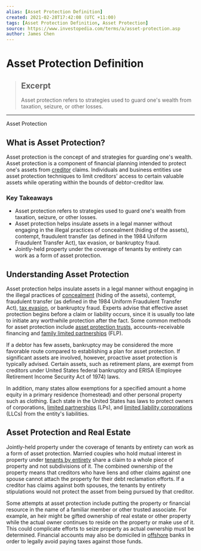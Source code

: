 ```yaml
---
alias: [Asset Protection Definition]
created: 2021-02-28T17:42:08 (UTC +11:00)
tags: [Asset Protection Definition, Asset Protection]
source: https://www.investopedia.com/terms/a/asset-protection.asp
author: James Chen
---
```


# Asset Protection Definition

> ## Excerpt
> Asset protection refers to strategies used to guard one's wealth from taxation, seizure, or other losses.

---

Asset Protection
## What is Asset Protection?

Asset protection is the concept of and strategies for guarding one's wealth. Asset protection is a component of financial planning intended to protect one's assets from [creditor](https://www.investopedia.com/terms/c/creditor.asp) claims. Individuals and business entities use asset protection techniques to limit creditors' access to certain valuable assets while operating within the bounds of debtor-creditor law.

### Key Takeaways

-   Asset protection refers to strategies used to guard one's wealth from taxation, seizure, or other losses.
-   Asset protection helps insulate assets in a legal manner without engaging in the illegal practices of concealment (hiding of the assets), contempt, fraudulent transfer (as defined in the 1984 Uniform Fraudulent Transfer Act), tax evasion, or bankruptcy fraud.
-   Jointly-held property under the coverage of tenants by entirety can work as a form of asset protection.

## Understanding Asset Protection

Asset protection helps insulate assets in a legal manner without engaging in the illegal practices of [concealment](https://www.investopedia.com/terms/c/concealment.asp) (hiding of the assets), contempt, fraudulent transfer (as defined in the 1984 Uniform Fraudulent Transfer Act), [tax evasion](https://www.investopedia.com/terms/t/taxevasion.asp), or bankruptcy fraud. Experts advise that effective asset protection begins before a claim or liability occurs, since it is usually too late to initiate any worthwhile protection after the fact. Some common methods for asset protection include [asset protection trusts](https://www.investopedia.com/terms/a/asset-protection-trust.asp), accounts-receivable financing and [family limited partnerships](https://www.investopedia.com/terms/f/familylimitedpartnership.asp) (FLP).

If a debtor has few assets, bankruptcy may be considered the more favorable route compared to establishing a plan for asset protection. If significant assets are involved, however, proactive asset protection is typically advised. Certain assets, such as retirement plans, are exempt from creditors under United States federal bankruptcy and ERISA (Employee Retirement Income Security Act of 1974) laws.

In addition, many states allow exemptions for a specified amount a home equity in a primary residence (homestead) and other personal property such as clothing. Each state in the United States has laws to protect owners of corporations, [limited partnerships](https://www.investopedia.com/articles/investing/090214/limited-liability-partnership-llp-basics.asp) (LPs), and [limited liability corporations](https://www.investopedia.com/terms/l/llc.asp) (LLCs) from the entity's liabilities.

## Asset Protection and Real Estate

Jointly-held property under the coverage of tenants by entirety can work as a form of asset protection. Married couples who hold mutual interest in property under [tenants by entirety](https://www.investopedia.com/terms/t/tbe.asp) share a claim to a whole piece of property and not subdivisions of it. The combined ownership of the property means that creditors who have liens and other claims against one spouse cannot attach the property for their debt reclamation efforts. If a creditor has claims against both spouses, the tenants by entirety stipulations would not protect the asset from being pursued by that creditor.

Some attempts at asset protection include putting the property or financial resource in the name of a familiar member or other trusted associate. For example, an heir might be gifted ownership of real estate or other property while the actual owner continues to reside on the property or make use of it. This could complicate efforts to seize property as actual ownership must be determined. Financial accounts may also be domiciled in [offshore](https://www.investopedia.com/terms/o/offshore.asp) banks in order to legally avoid paying taxes against those funds.
